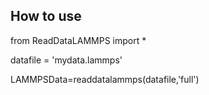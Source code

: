 ## How to use

from ReadDataLAMMPS import *

datafile = 'mydata.lammps'

LAMMPSData=readdatalammps(datafile,'full')
